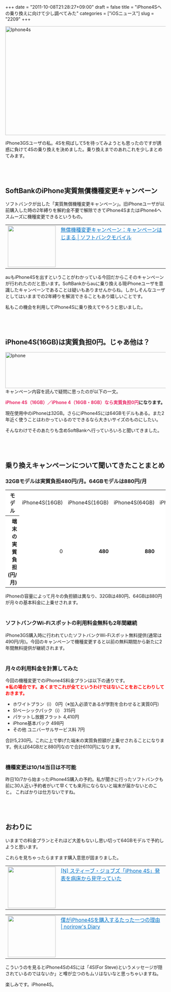 +++
date = "2011-10-08T21:28:27+09:00"
draft = false
title = "iPhone4Sへの乗り換えに向けて少し調べてみた"
categories = ["iOSニュース"]
slug = "2209"
+++

<img style="display:block; margin-left:auto; margin-right:auto;" src="http://knk-n.com/wp-content/uploads/2011/10/iphone4s.jpg" alt="Iphone4s" title="iphone4s.jpg" border="0" width="600" height="342" />

iPhone3GSユーザの私。4Sを飛ばして5を待ってみようとも思ったのですが誘惑に負けて4Sの乗り換えを決めました。乗り換えまでのあれこれを少しまとめてみます。<!--more--><p style="margin-top: 6em;">
<h2>SoftBankのiPhone実質無償機種変更キャンペーン</h2>
ソフトバンクが出した「実質無償機種変更キャンペーン」。旧iPhoneユーザが以前購入した時の2年縛りを解約金不要で解除できてiPhone4SまたはiPhone4へスムーズに機種変更できるというもの。
<p style="margin-top: 1em;">
<table border="0"><td valign="top" width="150"><a href="http://mb.softbank.jp/mb/special/are_kore_sore/upgrade/" target="_blank"><img border="0" src="http://capture.heartrails.com/150x130/shadow?http://mb.softbank.jp/mb/special/are_kore_sore/upgrade/" alt="" width="150" height="130" /></a></td><td valign="top"><a style="color:#0070C5;" href="http://mb.softbank.jp/mb/special/are_kore_sore/upgrade/" target="_blank">無償機種変更キャンペーン：キャンペーンはじまる | ソフトバンクモバイル</a><a href="http://b.hatena.ne.jp/entry/http://mb.softbank.jp/mb/special/are_kore_sore/upgrade/" target="_blank"><img border="0" src="http://b.hatena.ne.jp/entry/image/http://mb.softbank.jp/mb/special/are_kore_sore/upgrade/" alt="" /></a></td></table>
<p style="margin-top: 1em;">

auもiPhone4Sを出すということがわかっている今回だからこそのキャンペーンが行われたのだと思います。SoftBankからauに乗り換える現iPhoneユーザを意識したキャンペーンであることは疑いもありませんからね。しかしそんなユーザとしてはいままでの2年縛りを解消できることもあり嬉しいことです。
<p style="margin-top: 1em;">
私もこの機会を利用してiPhone4Sに乗り換えてやろうと思いました。
<p style="margin-top: 6em;">
<h2>iPhone4S(16GB)は実質負担0円。じゃあ他は？</h2>

<img style="display:block; margin-left:auto; margin-right:auto;" src="http://knk-n.com/wp-content/uploads/2011/10/iphone.jpg" alt="Iphone" title="iphone.jpg" border="0" width="600" height="113" />
キャンペーン内容を読んで疑問に思ったのが以下の一文。
<p style="margin-top: 1em;">
<strong><a style="color:#E9306B;">iPhone 4S（16GB）／iPhone 4（16GB・8GB）なら実質負担0円</a>になります。</strong>
<p style="margin-top: 1em;">
現在使用中のiPhoneは32GB。さらにiPhone4Sには64GBモデルもある。また2年近く使うことはわかっているのでできるなら大きいサイズのものにしたい。

そんなわけでそのあたりも含めSoftBankへ行っていろいろと聞いてきました。
<p style="margin-top: 6em;">
<h2>乗り換えキャンペーンについて聞いてきたことまとめ</h2>
<h3>32GBモデルは実質負担480円/月。64GBモデルは880円/月</h3>
   <table>
    <tr bgcolor="#FFFFFF"><th>モデル</th><td>iPhone4S(16GB)</td><td>iPhone4S(16GB)</td><td>iPhone4S(64GB)</td><td>iPhone4(8GB)</td></tr>
    <tr bgcolor="#FFFFFF" align="right"><th>端末の実質負担 (円/月)</th><td>0</td><td><strong>480</strong></td><td><strong>880</strong></td><td>0</td></tr>
   </table>
iPhoneの容量によって月々の負担額は異なり、32GBは480円、64GBは880円が月々の基本料金に上乗せされます。
<p style="margin-top: 3em;">
<h3>ソフトバンクWi-Fiスポットの利用料金無料も2年間継続</h3>
iPhone3GS購入時に行われていたソフトバンクWi-Fiスポット無料提供(通常は490円/月)。今回のキャンペーンで機種変更すると以前の無料期間から新たに2年間無料提供が継続されます。
<p style="margin-top: 3em;">
<h3>月々の利用料金を計算してみた</h3>
今回の機種変更でのiPhone4S料金プランは以下の通りです。
<div style="color:red;"><strong>※私の場合です。あくまでこれが全てというわけではないことをおことわりしておきます。</strong></div>
<p style="margin-top: 1em;">
<ul>
<li>ホワイトプラン（i）			0円（※加入必須であるが学割を合わせると実質0円）</li>
<li>S!ベーシックパック（i）		315円</li>
<li>パケットし放題フラット			4,410円</li>
<li>iPhone基本パック				498円</li>
<li>その他 ユニバーサルサービス料 	7円</li>
</ul>
合計5,230円。これに上で挙げた端末の実質負担額が上乗せされることになります。例えば64GBだと880円なので合計6110円になります。
<p style="margin-top: 3em;">
<h3>機種変更は10/14当日は不可能</h3>
昨日10/7から始まったiPhone4S購入の予約。私が聞きに行ったソフトバンクも前に30人近い予約者がいて早くても来月にならないと端末が届かないとのこと。
こればかりは仕方ないですね。
<p style="margin-top: 6em;">
<h2>おわりに</h2>
いままでの料金プランとそれほど大差もないし思い切って64GBモデルで予約しようと思います。
<p style="margin-top: 1em;">
これらを見ちゃったらますます購入意思が固まりました。
<table border="0"><td valign="top" width="150"><a href="http://netafull.net/apple/038775.html" target="_blank"><img border="0" src="http://capture.heartrails.com/150x130/shadow?http://netafull.net/apple/038775.html" alt="" width="150" height="130" /></a></td><td valign="top"><a style="color:#0070C5;" href="http://netafull.net/apple/038775.html" target="_blank">[N] スティーブ・ジョブズ「iPhone 4S」発表を病床から見守っていた</a><a href="http://b.hatena.ne.jp/entry/http://netafull.net/apple/038775.html" target="_blank"><img border="0" src="http://b.hatena.ne.jp/entry/image/http://netafull.net/apple/038775.html" alt="" /></a></td></table>
<p style="margin-top: 1em;">
<table border="0"><td valign="top" width="150"><a href="http://norirow.chips.jp/archives/4999" target="_blank"><img border="0" src="http://capture.heartrails.com/150x130/shadow?http://norirow.chips.jp/archives/4999" alt="" width="150" height="130" /></a></td><td valign="top"><a style="color:#0070C5;" href="http://norirow.chips.jp/archives/4999" target="_blank">僕がiPhone4Sを購入するたった一つの理由 | norirow's Diary</a><a href="http://b.hatena.ne.jp/entry/http://norirow.chips.jp/archives/4999" target="_blank"><img border="0" src="http://b.hatena.ne.jp/entry/image/http://norirow.chips.jp/archives/4999" alt="" /></a></td></table>
<p style="margin-top: 1em;">
こういうのを見るとiPhone4Sの4Sには「4S(For Steve)というメッセージが隠されているのではないか」と噂が立つのもムリはないなと思っちゃいますね。
<p style="margin-top: 1em;">
楽しみです。iPhone4S。
